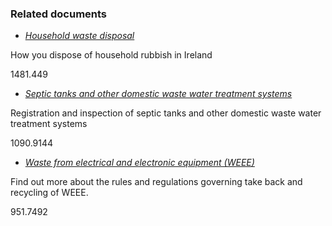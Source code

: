 ###  Related documents

  * [ _Household waste disposal_ ](/en/environment/waste-and-recycling/domestic-refuse/)

How you dispose of household rubbish in Ireland

1481.449

  * [ _Septic tanks and other domestic waste water treatment systems_ ](/en/housing/water-and-coasts/domestic-wastewater-treatment/)

Registration and inspection of septic tanks and other domestic waste water
treatment systems

1090.9144

  * [ _Waste from electrical and electronic equipment (WEEE)_ ](/en/environment/waste-and-recycling/weee/)

Find out more about the rules and regulations governing take back and
recycling of WEEE.

951.7492
